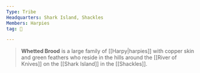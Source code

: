 ```yaml
---
Type: Tribe
Headquarters: Shark Island, Shackles
Members: Harpies
tag: 👥

---
```


> **Whetted Brood** is a large family of [[Harpy|harpies]] with copper skin and green feathers who reside in the hills around the [[River of Knives]] on the [[Shark Island]] in the [[Shackles]].







